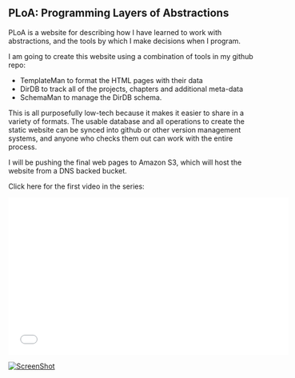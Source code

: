 ## PLoA: Programming Layers of Abstractions

PLoA is a website for describing how I have learned to work with abstractions, and the tools by which I make decisions when I program.

I am going to create this website using a combination of tools in my github repo: 

 - TemplateMan to format the HTML pages with their data
 - DirDB to track all of the projects, chapters and additional meta-data
 - SchemaMan to manage the DirDB schema.

This is all purposefully low-tech because it makes it easier to share in a variety of formats.  The usable database and all operations to create the static website can be synced into github or other version management systems, and anyone who checks them out can work with the entire process.

I will be pushing the final web pages to Amazon S3, which will host the website from a DNS backed bucket.

Click here for the first video in the series:

<iframe width="560" height="315" src="//www.youtube.com/embed/X0fhWTyhMkM" frameborder="0" allowfullscreen></iframe>

[![ScreenShot](https://raw.github.com/ghowland/ploa/master/docs/images/ploa_000a.png)](http://youtu.be/X0fhWTyhMkM)


